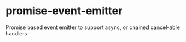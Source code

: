 # promise-event-emitter
Promise based event emitter to support async, or chained cancel-able handlers
